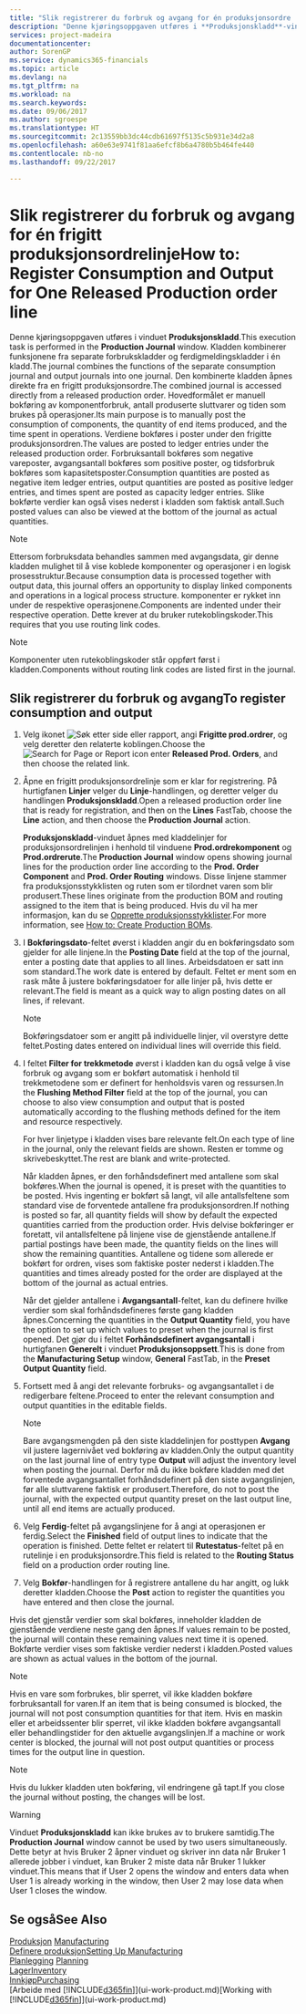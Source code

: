 ```yaml
---
title: "Slik registrerer du forbruk og avgang for én produksjonsordre | Microsoft-dokumentasjon"
description: "Denne kjøringsoppgaven utføres i **Produksjonskladd**-vinduet. Kladden kombinerer funksjonene fra separate forbrukskladder og ferdigmeldingskladder i én kladd. Den kombinerte kladden åpnes direkte fra en frigitt produksjonsordre. Hovedformålet er manuell bokføring av komponentforbruk, antall produserte sluttvarer og tiden som brukes på operasjoner."
services: project-madeira
documentationcenter: 
author: SorenGP
ms.service: dynamics365-financials
ms.topic: article
ms.devlang: na
ms.tgt_pltfrm: na
ms.workload: na
ms.search.keywords: 
ms.date: 09/06/2017
ms.author: sgroespe
ms.translationtype: HT
ms.sourcegitcommit: 2c13559bb3dc44cdb61697f5135c5b931e34d2a8
ms.openlocfilehash: a60e63e9741f81aa6efcf8b6a4780b5b464fe440
ms.contentlocale: nb-no
ms.lasthandoff: 09/22/2017

---
```

# <a name="how-to-register-consumption-and-output-for-one-released-production-order-line"></a><span data-ttu-id="80f84-106">Slik registrerer du forbruk og avgang for én frigitt produksjonsordrelinje</span><span class="sxs-lookup"><span data-stu-id="80f84-106">How to: Register Consumption and Output for One Released Production order line</span></span>
<span data-ttu-id="80f84-107">Denne kjøringsoppgaven utføres i vinduet **Produksjonskladd**.</span><span class="sxs-lookup"><span data-stu-id="80f84-107">This execution task is performed in the **Production Journal** window.</span></span> <span data-ttu-id="80f84-108">Kladden kombinerer funksjonene fra separate forbrukskladder og ferdigmeldingskladder i én kladd.</span><span class="sxs-lookup"><span data-stu-id="80f84-108">The journal combines the functions of the separate consumption journal and output journals into one journal.</span></span> <span data-ttu-id="80f84-109">Den kombinerte kladden åpnes direkte fra en frigitt produksjonsordre.</span><span class="sxs-lookup"><span data-stu-id="80f84-109">The combined journal is accessed directly from a released production order.</span></span> <span data-ttu-id="80f84-110">Hovedformålet er manuell bokføring av komponentforbruk, antall produserte sluttvarer og tiden som brukes på operasjoner.</span><span class="sxs-lookup"><span data-stu-id="80f84-110">Its main purpose is to manually post the consumption of components, the quantity of end items produced, and the time spent in operations.</span></span> <span data-ttu-id="80f84-111">Verdiene bokføres i poster under den frigitte produksjonsordren.</span><span class="sxs-lookup"><span data-stu-id="80f84-111">The values are posted to ledger entries under the released production order.</span></span> <span data-ttu-id="80f84-112">Forbruksantall bokføres som negative vareposter, avgangsantall bokføres som positive poster, og tidsforbruk bokføres som kapasitetsposter.</span><span class="sxs-lookup"><span data-stu-id="80f84-112">Consumption quantities are posted as negative item ledger entries, output quantities are posted as positive ledger entries, and times spent are posted as capacity ledger entries.</span></span> <span data-ttu-id="80f84-113">Slike bokførte verdier kan også vises nederst i kladden som faktisk antall.</span><span class="sxs-lookup"><span data-stu-id="80f84-113">Such posted values can also be viewed at the bottom of the journal as actual quantities.</span></span>  

> [!NOTE]  
>  <span data-ttu-id="80f84-114">Ettersom forbruksdata behandles sammen med avgangsdata, gir denne kladden mulighet til å vise koblede komponenter og operasjoner i en logisk prosesstruktur.</span><span class="sxs-lookup"><span data-stu-id="80f84-114">Because consumption data is processed together with output data, this journal offers an opportunity to display linked components and operations in a logical process structure.</span></span> <span data-ttu-id="80f84-115">komponenter er rykket inn under de respektive operasjonene.</span><span class="sxs-lookup"><span data-stu-id="80f84-115">Components are indented under their respective operation.</span></span> <span data-ttu-id="80f84-116">Dette krever at du bruker rutekoblingskoder.</span><span class="sxs-lookup"><span data-stu-id="80f84-116">This requires that you use routing link codes.</span></span>  

> [!NOTE]  
>  <span data-ttu-id="80f84-117">Komponenter uten rutekoblingskoder står oppført først i kladden.</span><span class="sxs-lookup"><span data-stu-id="80f84-117">Components without routing link codes are listed first in the journal.</span></span>  

## <a name="to-register-consumption-and-output"></a><span data-ttu-id="80f84-118">Slik registrerer du forbruk og avgang</span><span class="sxs-lookup"><span data-stu-id="80f84-118">To register consumption and output</span></span>  
1.  <span data-ttu-id="80f84-119">Velg ikonet ![Søk etter side eller rapport](media/ui-search/search_small.png "Ikonet Søk etter side eller rapport"), angi **Frigitte prod.ordrer**, og velg deretter den relaterte koblingen.</span><span class="sxs-lookup"><span data-stu-id="80f84-119">Choose the ![Search for Page or Report](media/ui-search/search_small.png "Search for Page or Report icon") icon enter **Released Prod. Orders**, and then choose the related link.</span></span>  
2.  <span data-ttu-id="80f84-120">Åpne en frigitt produksjonsordrelinje som er klar for registrering. På hurtigfanen **Linjer** velger du **Linje**-handlingen, og deretter velger du handlingen **Produksjonskladd**.</span><span class="sxs-lookup"><span data-stu-id="80f84-120">Open a released production order line that is ready for registration, and then on the **Lines** FastTab, choose the **Line** action, and then choose the **Production Journal** action.</span></span>  

    <span data-ttu-id="80f84-121">**Produksjonskladd**-vinduet åpnes med kladdelinjer for produksjonsordrelinjen i henhold til vinduene **Prod.ordrekomponent** og **Prod.ordrerute**.</span><span class="sxs-lookup"><span data-stu-id="80f84-121">The **Production Journal** window opens showing journal lines for the production order line according to the **Prod. Order Component** and **Prod. Order Routing** windows.</span></span> <span data-ttu-id="80f84-122">Disse linjene stammer fra produksjonsstykklisten og ruten som er tilordnet varen som blir produsert.</span><span class="sxs-lookup"><span data-stu-id="80f84-122">These lines originate from the production BOM and routing assigned to the item that is being produced.</span></span> <span data-ttu-id="80f84-123">Hvis du vil ha mer informasjon, kan du se [Opprette produksjonsstykklister](production-how-to-create-routings.md).</span><span class="sxs-lookup"><span data-stu-id="80f84-123">For more information, see [How to: Create Production BOMs](production-how-to-create-routings.md).</span></span>  

3.  <span data-ttu-id="80f84-124">I **Bokføringsdato**-feltet øverst i kladden angir du en bokføringsdato som gjelder for alle linjene.</span><span class="sxs-lookup"><span data-stu-id="80f84-124">In the **Posting Date** field at the top of the journal, enter a posting date that applies to all lines.</span></span> <span data-ttu-id="80f84-125">Arbeidsdatoen er satt inn som standard.</span><span class="sxs-lookup"><span data-stu-id="80f84-125">The work date is entered by default.</span></span> <span data-ttu-id="80f84-126">Feltet er ment som en rask måte å justere bokføringsdatoer for alle linjer på, hvis dette er relevant.</span><span class="sxs-lookup"><span data-stu-id="80f84-126">The field is meant as a quick way to align posting dates on all lines, if relevant.</span></span>  

    > [!NOTE]  
    >  <span data-ttu-id="80f84-127">Bokføringsdatoer som er angitt på individuelle linjer, vil overstyre dette feltet.</span><span class="sxs-lookup"><span data-stu-id="80f84-127">Posting dates entered on individual lines will override this field.</span></span>  

4.  <span data-ttu-id="80f84-128">I feltet **Filter for trekkmetode** øverst i kladden kan du også velge å vise forbruk og avgang som er bokført automatisk i henhold til trekkmetodene som er definert for henholdsvis varen og ressursen.</span><span class="sxs-lookup"><span data-stu-id="80f84-128">In the **Flushing Method Filter** field at the top of the journal, you can choose to also view consumption and output that is posted automatically according to the flushing methods defined for the item and resource respectively.</span></span>  

    <span data-ttu-id="80f84-129">For hver linjetype i kladden vises bare relevante felt.</span><span class="sxs-lookup"><span data-stu-id="80f84-129">On each type of line in the journal, only the relevant fields are shown.</span></span> <span data-ttu-id="80f84-130">Resten er tomme og skrivebeskyttet.</span><span class="sxs-lookup"><span data-stu-id="80f84-130">The rest are blank and write-protected.</span></span>  

    <span data-ttu-id="80f84-131">Når kladden åpnes, er den forhåndsdefinert med antallene som skal bokføres.</span><span class="sxs-lookup"><span data-stu-id="80f84-131">When the journal is opened, it is preset with the quantities to be posted.</span></span> <span data-ttu-id="80f84-132">Hvis ingenting er bokført så langt, vil alle antallsfeltene som standard vise de forventede antallene fra produksjonsordren.</span><span class="sxs-lookup"><span data-stu-id="80f84-132">If nothing is posted so far, all quantity fields will show by default the expected quantities carried from the production order.</span></span> <span data-ttu-id="80f84-133">Hvis delvise bokføringer er foretatt, vil antallsfeltene på linjene vise de gjenstående antallene.</span><span class="sxs-lookup"><span data-stu-id="80f84-133">If partial postings have been made, the quantity fields on the lines will show the remaining quantities.</span></span> <span data-ttu-id="80f84-134">Antallene og tidene som allerede er bokført for ordren, vises som faktiske poster nederst i kladden.</span><span class="sxs-lookup"><span data-stu-id="80f84-134">The quantities and times already posted for the order are displayed at the bottom of the journal as actual entries.</span></span>  

    <span data-ttu-id="80f84-135">Når det gjelder antallene i **Avgangsantall**-feltet, kan du definere hvilke verdier som skal forhåndsdefineres første gang kladden åpnes.</span><span class="sxs-lookup"><span data-stu-id="80f84-135">Concerning the quantities in the **Output Quantity** field, you have the option to set up which values to preset when the journal is first opened.</span></span> <span data-ttu-id="80f84-136">Det gjør du i feltet **Forhåndsdefinert avgangsantall** i hurtigfanen **Generelt** i vinduet **Produksjonsoppsett**.</span><span class="sxs-lookup"><span data-stu-id="80f84-136">This is done from the **Manufacturing Setup** window, **General** FastTab, in the **Preset Output Quantity** field.</span></span> 

5.  <span data-ttu-id="80f84-137">Fortsett med å angi det relevante forbruks- og avgangsantallet i de redigerbare feltene.</span><span class="sxs-lookup"><span data-stu-id="80f84-137">Proceed to enter the relevant consumption and output quantities in the editable fields.</span></span>  

    > [!NOTE]  
    >  <span data-ttu-id="80f84-138">Bare avgangsmengden på den siste kladdelinjen for posttypen **Avgang** vil justere lagernivået ved bokføring av kladden.</span><span class="sxs-lookup"><span data-stu-id="80f84-138">Only the output quantity on the last journal line of entry type **Output** will adjust the inventory level when posting the journal.</span></span> <span data-ttu-id="80f84-139">Derfor må du ikke bokføre kladden med det forventede avgangsantallet forhåndsdefinert på den siste avgangslinjen, før alle sluttvarene faktisk er produsert.</span><span class="sxs-lookup"><span data-stu-id="80f84-139">Therefore, do not to post the journal, with the expected output quantity preset on the last output line, until all end items are actually produced.</span></span>  

6.  <span data-ttu-id="80f84-140">Velg **Ferdig**-feltet på avgangslinjene for å angi at operasjonen er ferdig.</span><span class="sxs-lookup"><span data-stu-id="80f84-140">Select the **Finished** field of output lines to indicate that the operation is finished.</span></span> <span data-ttu-id="80f84-141">Dette feltet er relatert til **Rutestatus**-feltet på en rutelinje i en produksjonsordre.</span><span class="sxs-lookup"><span data-stu-id="80f84-141">This field is related to the **Routing Status** field on a production order routing line.</span></span>  
7.  <span data-ttu-id="80f84-142">Velg **Bokfør**-handlingen for å registrere antallene du har angitt, og lukk deretter kladden.</span><span class="sxs-lookup"><span data-stu-id="80f84-142">Choose the **Post** action to register the quantities you have entered and then close the journal.</span></span>  

<span data-ttu-id="80f84-143">Hvis det gjenstår verdier som skal bokføres, inneholder kladden de gjenstående verdiene neste gang den åpnes.</span><span class="sxs-lookup"><span data-stu-id="80f84-143">If values remain to be posted, the journal will contain these remaining values next time it is opened.</span></span> <span data-ttu-id="80f84-144">Bokførte verdier vises som faktiske verdier nederst i kladden.</span><span class="sxs-lookup"><span data-stu-id="80f84-144">Posted values are shown as actual values in the bottom of the journal.</span></span>  

> [!NOTE]  
>  <span data-ttu-id="80f84-145">Hvis en vare som forbrukes, blir sperret, vil ikke kladden bokføre forbruksantall for varen.</span><span class="sxs-lookup"><span data-stu-id="80f84-145">If an item that is being consumed is blocked, the journal will not post consumption quantities for that item.</span></span> <span data-ttu-id="80f84-146">Hvis en maskin eller et arbeidssenter blir sperret, vil ikke kladden bokføre avgangsantall eller behandlingstider for den aktuelle avgangslinjen.</span><span class="sxs-lookup"><span data-stu-id="80f84-146">If a machine or work center is blocked, the journal will not post output quantities or process times for the output line in question.</span></span>  

> [!NOTE]  
>  <span data-ttu-id="80f84-147">Hvis du lukker kladden uten bokføring, vil endringene gå tapt.</span><span class="sxs-lookup"><span data-stu-id="80f84-147">If you close the journal without posting, the changes will be lost.</span></span>  

> [!WARNING]  
>  <span data-ttu-id="80f84-148">Vinduet **Produksjonskladd** kan ikke brukes av to brukere samtidig.</span><span class="sxs-lookup"><span data-stu-id="80f84-148">The **Production Journal** window cannot be used by two users simultaneously.</span></span> <span data-ttu-id="80f84-149">Dette betyr at hvis Bruker 2 åpner vinduet og skriver inn data når Bruker 1 allerede jobber i vinduet, kan Bruker 2 miste data når Bruker 1 lukker vinduet.</span><span class="sxs-lookup"><span data-stu-id="80f84-149">This means that if User 2 opens the window and enters data when User 1 is already working in the window, then User 2 may lose data when User 1 closes the window.</span></span>  

## <a name="see-also"></a><span data-ttu-id="80f84-150">Se også</span><span class="sxs-lookup"><span data-stu-id="80f84-150">See Also</span></span>  
<span data-ttu-id="80f84-151">[Produksjon](production-manage-manufacturing.md)  </span><span class="sxs-lookup"><span data-stu-id="80f84-151">[Manufacturing](production-manage-manufacturing.md)  </span></span>  
[<span data-ttu-id="80f84-152">Definere produksjon</span><span class="sxs-lookup"><span data-stu-id="80f84-152">Setting Up Manufacturing</span></span>](production-configure-production-processes.md)  
<span data-ttu-id="80f84-153">[Planlegging](production-planning.md)    </span><span class="sxs-lookup"><span data-stu-id="80f84-153">[Planning](production-planning.md)    </span></span>  
[<span data-ttu-id="80f84-154">Lager</span><span class="sxs-lookup"><span data-stu-id="80f84-154">Inventory</span></span>](inventory-manage-inventory.md)  
[<span data-ttu-id="80f84-155">Innkjøp</span><span class="sxs-lookup"><span data-stu-id="80f84-155">Purchasing</span></span>](purchasing-manage-purchasing.md)  
<span data-ttu-id="80f84-156">[Arbeide med [!INCLUDE[d365fin](includes/d365fin_md.md)]](ui-work-product.md)</span><span class="sxs-lookup"><span data-stu-id="80f84-156">[Working with [!INCLUDE[d365fin](includes/d365fin_md.md)]](ui-work-product.md)</span></span>

